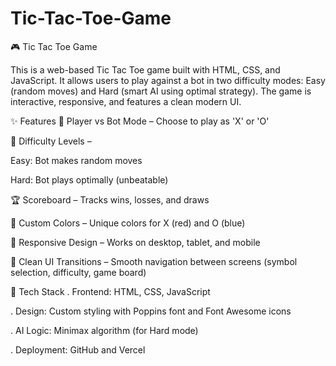 # Tic-Tac-Toe-Game

🎮 Tic Tac Toe Game

This is a web-based Tic Tac Toe game built with HTML, CSS, and JavaScript. It allows users to play against a bot in two difficulty modes: Easy (random moves) and Hard (smart AI using optimal strategy). The game is interactive, responsive, and features a clean modern UI.

✨ Features
🔵 Player vs Bot Mode – Choose to play as 'X' or 'O'

🧠 Difficulty Levels –

Easy: Bot makes random moves

Hard: Bot plays optimally (unbeatable)

🏆 Scoreboard – Tracks wins, losses, and draws

🎨 Custom Colors – Unique colors for X (red) and O (blue)

📱 Responsive Design – Works on desktop, tablet, and mobile

🧩 Clean UI Transitions – Smooth navigation between screens (symbol selection, difficulty, game board)

🧰 Tech Stack
. Frontend: HTML, CSS, JavaScript

. Design: Custom styling with Poppins font and Font Awesome icons

. AI Logic: Minimax algorithm (for Hard mode)

. Deployment: GitHub and Vercel
